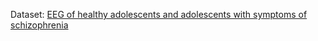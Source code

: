 Dataset: [EEG of healthy adolescents and adolescents with symptoms of schizophrenia](http://brain.bio.msu.ru/eeg_schizophrenia.htm)
